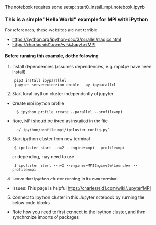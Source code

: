 The notebook requires some setup: start0_install_mpi_notebook.ipynb

### This is a simple "Hello World" example for MPI with iPython
For references, these websites are not terrible
- https://ipython.org/ipython-doc/3/parallel/magics.html
- https://charlesreid1.com/wiki/Jupyter/MPI

#### Before running this example, do the following
1) Install dependencies (assumes dependencies, e.g. mpi4py have  been install)

        pip3 install ipyparallel
        jupyter serverextension enable --py ipyparallel

2)  Start local ipython cluster independently of jupyter
- Create mpi ipython profile

        $ ipython profile create --parallel --profile=mpi
   
- Note, MPI should be listed as installed in the file

        ~/.ipython/profile_mpi/ipcluster_config.py`


3) Start ipython cluster from new terminal

        $ ipcluster start --n=2 --engines=mpi --profile=mpi
   
   or depending, may need to use
   
        $ ipcluster start --n=2 --engines=MPIEngineSetLauncher --profile=mpi

4) Leave that ipython cluster running in its own terminal
- Issues:  This page is helpful https://charlesreid1.com/wiki/Jupyter/MPI


5) Connect to ipython cluster in this Jupyter notebook by running the below code blocks
- Note how you need to first connect to the ipython cluster, and then synchronize imports of packages

